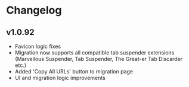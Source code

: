 # Changelog

## v1.0.92
- Favicon logic fixes
- Migration now supports all compatible tab suspender extensions (Marvellous Suspender, Tab Suspender, The Great-er Tab Discarder etc.)
- Added 'Copy All URLs' button to migration page
- UI and migration logic improvements
